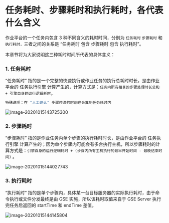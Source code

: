 # 任务耗时、步骤耗时和执行耗时，各代表什么含义

作业平台的一个任务内包含 3 种不同含义的耗时时间，分别为 `任务耗时` `步骤耗时` 和 `执行耗时，`三者之间的关系是 “任务耗时 包含 步骤耗时 包含 执行耗时”。

本章节将为大家说明这三种耗时时间所代表的具体含义：

### 1. 任务耗时

“任务耗时” 指的是一个完整的快速执行或作业任务的执行总耗时时长，是由作业平台的 任务执行引擎 计算产生的，计算方式是：`任务内所有相关的步骤处理时长总和 + 引擎自身的运行逻辑耗时`。

```bash
特殊说明：在 "人工确认" 步骤停滞的时间也会算到任务耗时内
```

![image-20201015143725300](media/image-20201015143725300.png)

### 2. 步骤耗时

“步骤耗时” 指的是作业任务内单个步骤的执行耗时时长，是由作业平台的 任务执行引擎 计算产生的；因为单个步骤内可能会有多台执行主机，所以步骤耗时的计算方式是：`引擎自身的运行逻辑耗时 + (步骤内所有主机执行的最早开始时间 - 最晚结束时间)` 。

![image-20201015144027743](media/image-20201015144027743.png)

### 3. 执行耗时

“执行耗时” 指的是单个步骤内，具体某一台目标服务器的实际执行耗时，由于命令执行或文件分发最终是由 GSE 实施，所以该耗时取值来自于 GSE Server 执行完任务后返回的 startTime 和 endTime 差值。

![image-20201015144145804](media/image-20201015144145804.png)

